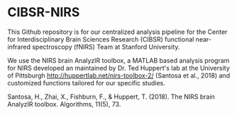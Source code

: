 # CIBSR-NIRS

This Github repository is for our centralized analysis pipeline for the Center for Interdisciplinary Brain Sciences Research (CIBSR) functional near-infrared spectroscopy (fNIRS) Team at Stanford University. 

We use the NIRS brain AnalyzIR toolbox, a MATLAB based analysis program for NIRS developed an maintained by Dr. Ted Huppert's lab at the University of Pittsburgh http://huppertlab.net/nirs-toolbox-2/ (Santosa et al., 2018) and customized functions tailored for our specific studies. 

Santosa, H., Zhai, X., Fishburn, F., & Huppert, T. (2018). The NIRS brain AnalyzIR toolbox. Algorithms, 11(5), 73.

